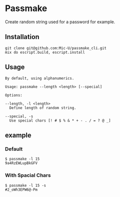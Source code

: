 # Passmake

Create random string used for a password for example.


## Installation

```
git clone git@github.com:Mic-U/passmake_cli.git
mix do escript.build, escript.install
```

## Usage

```
By default, using alphanumerics.

Usage: passmake --length <length> [--special]

Options:

--length, -l <length>
  Define length of random string.

--special, -s
  Use special chars [! # $ % & * + - . / = ? @ _]
```

## example

### Default

```
$ passmake -l 15
9a4RzEWLupBkGFV
```

### With Spacial Chars

```
$ passmake -l 15 -s
#2_oWh3EPW6@-Pm
```
